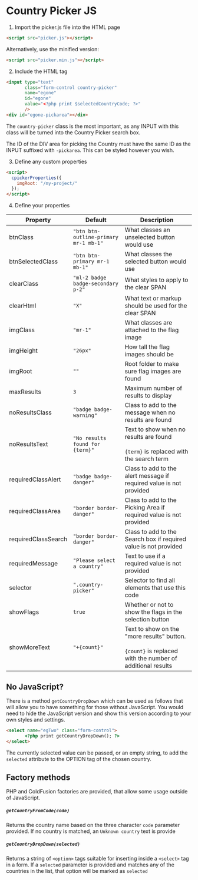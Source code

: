 # Country Picker JS

1. Import the picker.js file into the HTML page
```html
<script src="picker.js"></script>
```

Alternatively, use the minified version:
```html
<script src="picker.min.js"></script>
```

2. Include the HTML tag
```html
<input type="text"
       class="form-control country-picker"
       name="egone"
       id="egone"
       value="<?php print $selectedCountryCode; ?>"
       />
<div id="egone-pickarea"></div>
```
The ```country-picker``` class is the most important, as any INPUT with this class will be turned into the Country Picker search box.

The ID of the DIV area for picking the Country must have the same ID as the INPUT suffixed with ```-pickarea```. This can be styled however you wish.

3. Define any custom properties
```html
<script>
  cpickerProperties({
    imgRoot: "/my-project/"
  });
</script>
```

4. Define your properties

| Property          | Default                                   | Description |
| ---               | ---                                       | --- |
| btnClass          | ```"btn btn-outline-primary mr-1 mb-1"``` | What classes an unselected button would use |
| btnSelectedClass  | ```"btn btn-primary mr-1 mb-1"```         | What classes the selected button would use |
| clearClass        | ```"ml-2 badge badge-secondary p-2"```    | What styles to apply to the clear SPAN |
| clearHtml         | ```"X"```                                 | What text or markup should be used for the clear SPAN |
| imgClass          | ```"mr-1"```                              | What classes are attached to the flag image |
| imgHeight         | ```"26px"```                              | How tall the flag images should be |
| imgRoot           | ```""```                                  | Root folder to make sure flag images are found |
| maxResults | ```3``` | Maximum number of results to display
| noResultsClass | ```"badge badge-warning"``` | Class to add to the message when no results are found |
| noResultsText | ```"No results found for {term}"``` | Text to show when no results are found<br /><br />```{term}``` is replaced with the search term |
| requiredClassAlert | ```"badge badge-danger"``` | Class to add to the alert message if required value is not provided |
| requiredClassArea | ```"border border-danger"``` | Class to add to the Picking Area if required value is not provided |
| requiredClassSearch | ```"border border-danger"``` | Class to add to the Search box if required value is not provided |
| requiredMessage | ```"Please select a country"``` | Text to use if a required value is not provided |
| selector          | ```".country-picker"```                   | Selector to find all elements that use this code |
| showFlags | ```true``` | Whether or not to show the flags in the selection button |
| showMoreText | ```"+{count}"``` | Text to show on the "more results" button.<br /><br />```{count}``` is replaced with the number of additional results |

## No JavaScript?

There is a method ```getCountryDropDown``` which can be used as follows that will allow you to have something for those without JavaScript. You would need to hide the JavaScript version and show this version according to your own styles and settings.

```html
<select name="egTwo" class="form-control">
       <?php print getCountryDropDown(); ?>
</select>
```

The currently selected value can be passed, or an empty string, to add the ```selected``` attribute to the OPTION tag of the chosen country.

## Factory methods

PHP and ColdFusion factories are provided, that allow some usage outside of JavaScript.

##### ```getCountryFromCode(code)```  
Returns the country name based on the three character ```code``` parameter provided. If no country is matched, an ```Unknown country``` text is provide

##### ```getCountryDropDown(selected)```  
Returns a string of ```<option>``` tags suitable for inserting inside a ```<select>``` tag in a form. If a ```selected``` parameter is provided and matches any of the countries in the list, that option will be marked as ```selected```
